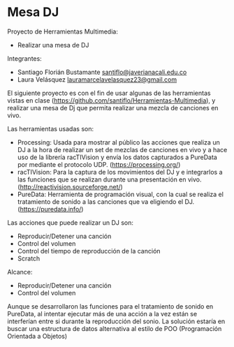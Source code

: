 # Mesa DJ

Proyecto de Herramientas Multimedia:
- Realizar una mesa de DJ	

Integrantes:
- Santiago Florián Bustamante santiflo@javerianacali.edu.co
- Laura Velásquez lauramarcelavelasquez23@gmail.com

El siguiente proyecto es con el fin de usar algunas de las herramientas vistas en clase (https://github.com/santiflo/Herramientas-Multimedia), y realizar una mesa de Dj que permita realizar una mezcla de canciones en vivo.

Las herramientas usadas son:
-	Processing: Usada para mostrar al público las acciones que realiza un DJ a la hora de realizar un set de mezclas de canciones en vivo y a hace uso de la librería racTIVision y envía los datos capturados a PureData por mediante el protocolo UDP. (https://processing.org/)
-	racTIVision: Para la captura de los movimientos del DJ y e integrarlos a las funciones que se realizan durante una presentación en vivo. (http://reactivision.sourceforge.net/)
-	PureData: Herramienta de programación visual, con la cual se realiza el tratamiento de sonido a las canciones que va eligiendo el DJ. (https://puredata.info/)

Las acciones que puede realizar un DJ son:
-	Reproducir/Detener una canción
-	Control del volumen
-	Control del tiempo de reproducción de la canción
-	Scratch

Alcance:
-	Reproducir/Detener una canción
-	Control del volumen

Aunque se desarrollaron las funciones para el tratamiento de sonido en PureData, al intentar ejecutar más de una acción a la vez están se interferían entre si durante la reproducción del sonio. La solución estaría en buscar una estructura de datos alternativa al estilo de POO (Programación Orientada a Objetos)

